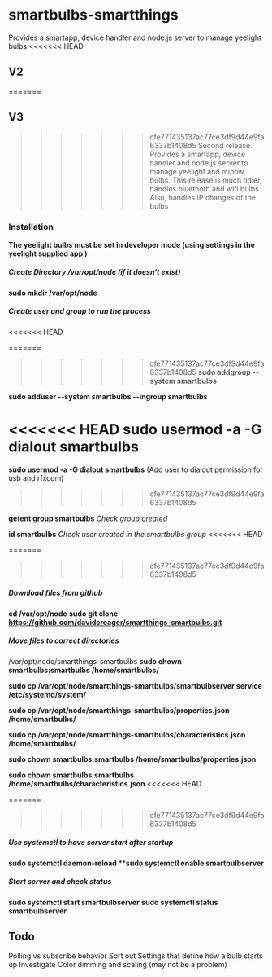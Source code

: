 # smartbulbs-smartthings
Provides a smartapp, device handler and node.js server to manage yeelight bulbs
<<<<<<< HEAD
## V2
=======
## V3
>>>>>>> cfe771435137ac77ce3df9d44e9fa6337b1408d5
Second release.    
Provides a smartapp, device handler and node.js server to manage yeelight and mipow bulbs.
This release is much tidier, handles bluetooth and wifi bulbs.   Also, handles IP changes of the bulbs


### Installation
**The yeelight bulbs must be set in developer mode (using settings in the yeelight supplied app )**
##### Create Directory /var/opt/node **(if it doesn't exist)**
**sudo mkdir /var/opt/node**
##### Create user and group to run the process
<<<<<<< HEAD

=======
>>>>>>> cfe771435137ac77ce3df9d44e9fa6337b1408d5
**sudo addgroup --system smartbulbs**

**sudo adduser --system smartbulbs --ingroup smartbulbs**

<<<<<<< HEAD
**sudo usermod -a -G dialout smartbulbs**
=======
**sudo usermod -a -G dialout smartbulbs** (Add user to dialout permission for usb and rfxcom)
>>>>>>> cfe771435137ac77ce3df9d44e9fa6337b1408d5

**getent group smartbulbs** *Check group created*

**id smartbulbs** *Check user created in the smartbulbs group*
<<<<<<< HEAD

=======
>>>>>>> cfe771435137ac77ce3df9d44e9fa6337b1408d5
##### Download files from github
**cd /var/opt/node**
**sudo git clone https://github.com/davidcreager/smartthings-smartbulbs.git**
##### Move files to correct directories
/var/opt/node/smartthings-smartbulbs
**sudo chown smartbulbs:smartbulbs /home/smartbulbs/**

**sudo cp /var/opt/node/smartthings-smartbulbs/smartbulbserver.service /etc/systemd/system/**

**sudo cp /var/opt/node/smartthings-smartbulbs/properties.json /home/smartbulbs/**

**sudo cp /var/opt/node/smartthings-smartbulbs/characteristics.json /home/smartbulbs/**

**sudo chown smartbulbs:smartbulbs /home/smartbulbs/properties.json**

**sudo chown smartbulbs:smartbulbs /home/smartbulbs/characteristics.json**
<<<<<<< HEAD

=======
>>>>>>> cfe771435137ac77ce3df9d44e9fa6337b1408d5
##### Use systemctl to have server start after startup
**sudo systemctl daemon-reload**
****sudo systemctl enable smartbulbserver**
##### Start server and check status
**sudo systemctl start smartbulbserver**
**sudo systemctl status smartbulbserver**

## Todo
Polling vs subscribe behavior
Sort out Settings that define how a bulb starts up
Investigate Color dimming and scaling (may not be a problem)




